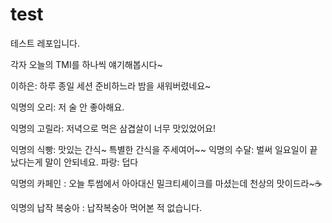 # test

테스트 레포입니다.

각자 오늘의 TMI를 하나씩 얘기해봅시다~

이하은: 하루 종일 세션 준비하느라 밤을 새워버렸네요~

익명의 오리: 저 술 안 좋아해요.

익명의 고릴라: 저녁으로 먹은 삼겹살이 너무 맛있었어요!

익명의 식빵: 맛있는 간식~ 특별한 간식을 주세여어~~
익명의 수달: 벌써 일요일이 끝났다는게 말이 안되네요.
파랑: 덥다

익명의 카페인 : 오늘 투썸에서 아아대신 밀크티셰이크를 마셨는데 천상의 맛이드라~☕

익명의 납작 복숭아 : 납작복숭아 먹어본 적 없습니다.

